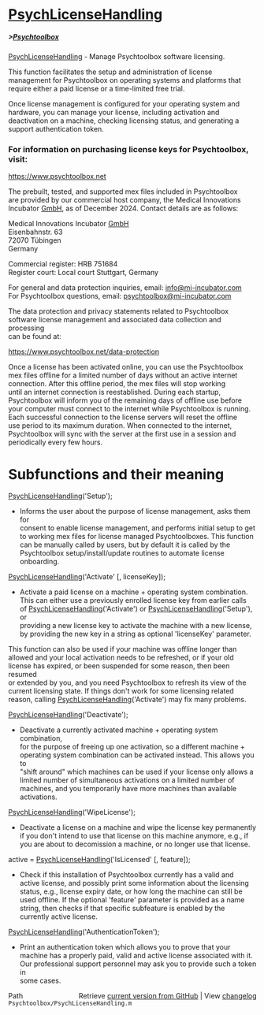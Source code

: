 # [PsychLicenseHandling](PsychLicenseHandling)
##### >[Psychtoolbox](Psychtoolbox)

[PsychLicenseHandling](PsychLicenseHandling) - Manage Psychtoolbox software licensing.  
  
This function facilitates the setup and administration of license  
management for Psychtoolbox on operating systems and platforms that  
require either a paid license or a time-limited free trial.  
  
Once license management is configured for your operating system and  
hardware, you can manage your license, including activation and  
deactivation on a machine, checking licensing status, and generating a  
support authentication token.  
  
### For information on purchasing license keys for Psychtoolbox, visit:  
  
https://www.psychtoolbox.net  
  
The prebuilt, tested, and supported mex files included in Psychtoolbox  
are provided by our commercial host company, the Medical Innovations  
Incubator [GmbH](GmbH), as of December 2024. Contact details are as follows:  
  
Medical Innovations Incubator [GmbH](GmbH)  
Eisenbahnstr. 63  
72070 Tübingen  
Germany  
  
Commercial register: HRB 751684  
Register court: Local court Stuttgart, Germany  
  
For general and data protection inquiries, email: info@mi-incubator.com  
For Psychtoolbox questions, email: psychtoolbox@mi-incubator.com  
  
The data protection and privacy statements related to Psychtoolbox  
software license management and associated data collection and processing  
can be found at:  
  
https://www.psychtoolbox.net/data-protection  
  
Once a license has been activated online, you can use the Psychtoolbox  
mex files offline for a limited number of days without an active internet  
connection. After this offline period, the mex files will stop working  
until an internet connection is reestablished. During each startup,  
Psychtoolbox will inform you of the remaining days of offline use before  
your computer must connect to the internet while Psychtoolbox is running.  
Each successful connection to the license servers will reset the offline  
use period to its maximum duration. When connected to the internet,  
Psychtoolbox will sync with the server at the first use in a session and  
periodically every few hours.  
  
  
# Subfunctions and their meaning  
  
[PsychLicenseHandling](PsychLicenseHandling)('Setup');  
- Informs the user about the purpose of license management, asks them for  
consent to enable license management, and performs initial setup to get  
to working mex files for license managed Psychtoolboxes. This function  
can be manually called by users, but by default it is called by the  
Psychtoolbox setup/install/update routines to automate license onboarding.  
  
[PsychLicenseHandling](PsychLicenseHandling)('Activate' [, licenseKey]);  
- Activate a paid license on a machine + operating system combination.  
This can either use a previously enrolled license key from earlier calls  
of [PsychLicenseHandling](PsychLicenseHandling)('Activate') or [PsychLicenseHandling](PsychLicenseHandling)('Setup'), or  
providing a new license key to activate the machine with a new license,  
by providing the new key in a string as optional 'licenseKey' parameter.  
  
This function can also be used if your machine was offline longer than  
allowed and your local activation needs to be refreshed, or if your old  
license has expired, or been suspended for some reason, then been resumed  
or extended by you, and you need Psychtoolbox to refresh its view of the  
current licensing state. If things don't work for some licensing related  
reason, calling [PsychLicenseHandling](PsychLicenseHandling)('Activate') may fix many problems.  
  
[PsychLicenseHandling](PsychLicenseHandling)('Deactivate');  
- Deactivate a currently activated machine + operating system combination,  
for the purpose of freeing up one activation, so a different machine +  
operating system combination can be activated instead. This allows you to  
"shift around" which machines can be used if your license only allows a  
limited number of simultaneous activations on a limited number of  
machines, and you temporarily have more machines than available  
activations.  
  
[PsychLicenseHandling](PsychLicenseHandling)('WipeLicense');  
- Deactivate a license on a machine and wipe the license key permanently  
if you don't intend to use that license on this machine anymore, e.g., if  
you are about to decomission a machine, or no longer use that license.  
  
active = [PsychLicenseHandling](PsychLicenseHandling)('IsLicensed' [, feature]);  
- Check if this installation of Psychtoolbox currently has a valid and  
active license, and possibly print some information about the licensing  
status, e.g., license expiry date, or how long the machine can still be  
used offline. If the optional 'feature' parameter is provided as a name  
string, then checks if that specific subfeature is enabled by the  
currently active license.  
  
[PsychLicenseHandling](PsychLicenseHandling)('AuthenticationToken');  
- Print an authentication token which allows you to prove that your  
machine has a properly paid, valid and active license associated with it.  
Our professional support personnel may ask you to provide such a token in  
some cases.  
  




<div class="code_header" style="text-align:right;">
  <span style="float:left;">Path&nbsp;&nbsp;</span> <span class="counter">Retrieve <a href=
  "https://raw.github.com/Psychtoolbox-3/Psychtoolbox-3/beta/Psychtoolbox/PsychLicenseHandling.m">current version from GitHub</a> | View <a href=
  "https://github.com/Psychtoolbox-3/Psychtoolbox-3/commits/beta/Psychtoolbox/PsychLicenseHandling.m">changelog</a></span>
</div>
<div class="code">
  <code>Psychtoolbox/PsychLicenseHandling.m</code>
</div>

